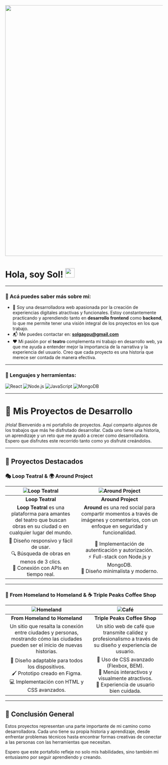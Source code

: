 <div id="header" align="center">
  <img decoding="async" src="https://github.com/solgagou/solgagou/blob/main/banner%20para%20github%202.png?raw=true" width="800"/>
</div>

<h1>
  Hola, soy Sol!
  <img decoding="async" src="https://media.giphy.com/media/hvRJCLFzcasrR4ia7z/giphy.gif" width="30px"/>
</h1>

---

### 👋 Acá puedes saber más sobre mí:
* 🌱 Soy una desarrolladora web apasionada por la creación de experiencias digitales atractivas y funcionales. Estoy constantemente practicando y aprendiendo tanto en **desarrollo frontend** como **backend**, lo que me permite tener una visión integral de los proyectos en los que trabajo. 
* 📬 Me puedes contactar en: **solgagou@gmail.com**
* ❤️ Mi pasión por el **teatro** complementa mi trabajo en desarrollo web, ya que me ayuda a entender mejor la importancia de la narrativa y la experiencia del usuario. Creo que cada proyecto es una historia que merece ser contada de manera efectiva.

---

### 🔧 Lenguajes y herramientas:

<div id="header" align="left">
    <img decoding="async" src="https://img.shields.io/badge/React-61DAFB?style=for-the-badge&logo=react&logoColor=black" alt="React"/>
    <img decoding="async" src="https://img.shields.io/badge/Node.js-339933?style=for-the-badge&logo=node.js&logoColor=white" alt="Node.js"/>
    <img decoding="async" src="https://img.shields.io/badge/JavaScript-F7DF1E?style=for-the-badge&logo=javascript&logoColor=black" alt="JavaScript"/>
    <img decoding="async" src="https://img.shields.io/badge/MongoDB-47A248?style=for-the-badge&logo=mongodb&logoColor=white" alt="MongoDB"/>
</div>

---

# 📁 Mis Proyectos de Desarrollo

¡Hola! Bienvenido a mi portafolio de proyectos. Aquí comparto algunos de los trabajos que más he disfrutado desarrollar. Cada uno tiene una historia, un aprendizaje y un reto que me ayudó a crecer como desarrolladora. Espero que disfrutes este recorrido tanto como yo disfruté creándolos.

---

## 🌟 **Proyectos Destacados**

### 🎭 **Loop Teatral** & 🌍 **Around Project**

| ![Loop Teatral](img/loopteatral) | ![Around Project](img/around) |
|:-------------------------------------:|:---------------------------------:|
| **Loop Teatral** | **Around Project** |
| **Loop Teatral** es una plataforma para amantes del teatro que buscan obras en su ciudad o en cualquier lugar del mundo. | **Around** es una red social para compartir momentos a través de imágenes y comentarios, con un enfoque en seguridad y funcionalidad. |
| 🚀 Diseño responsivo y fácil de usar. <br> 🔍 Búsqueda de obras en menos de 3 clics. <br> 📡 Conexión con APIs en tiempo real. | 🔐 Implementación de autenticación y autorización. <br> ⚡ Full-stack con Node.js y MongoDB. <br> 🎨 Diseño minimalista y moderno. |

---

### 🏡 **From Homeland to Homeland** & ☕ **Triple Peaks Coffee Shop**

| ![Homeland](img/homeland) | ![Café](img/4Cafe) |
|:-----------------------------:|:----------------------:|
| **From Homeland to Homeland** | **Triple Peaks Coffee Shop** |
| Un sitio que resalta la conexión entre ciudades y personas, mostrando cómo las ciudades pueden ser el inicio de nuevas historias. | Un sitio web de café que transmite calidez y profesionalismo a través de su diseño y experiencia de usuario. |
| 🎨 Diseño adaptable para todos los dispositivos. <br> 🖌 Prototipo creado en Figma. <br> 💻 Implementación con HTML y CSS avanzados. | 🍵 Uso de CSS avanzado (Flexbox, BEM). <br> 📖 Menús interactivos y visualmente atractivos. <br> 🏡 Experiencia de usuario bien cuidada. |

---

## 📌 **Conclusión General**

Estos proyectos representan una parte importante de mi camino como desarrolladora. Cada uno tiene su propia historia y aprendizaje, desde enfrentar problemas técnicos hasta encontrar formas creativas de conectar a las personas con las herramientas que necesitan.  

Espero que este portafolio refleje no solo mis habilidades, sino también mi entusiasmo por seguir aprendiendo y creando.
